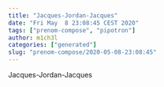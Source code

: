 ```yaml
---
title: "Jacques-Jordan-Jacques"
date: "Fri May  8 23:08:45 CEST 2020"
tags: ["prenom-compose", "pipotron"]
author: m1ch3l
categories: ["generated"]
slug: "prenom-compose/2020-05-08-23:08:45"
---
```


Jacques-Jordan-Jacques
